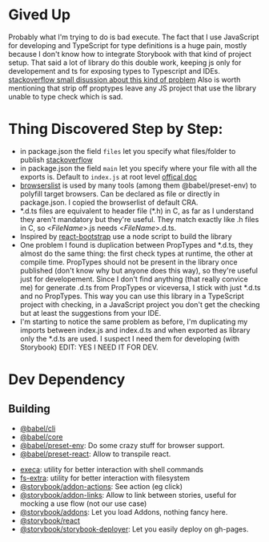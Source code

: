 <!-- Plugins for compatibility with the use of `import()`
https://babeljs.io/docs/en/next/babel-plugin-syntax-dynamic-import.html

Plugins for performance
https://babeljs.io/docs/en/next/babel-plugin-transform-runtime.html

Plugins for writing 
`export default "someModule"`
https://www.npmjs.com/package/babel-plugin-add-module-exports

Plugins for removing propTypes as it benefits bandwidth
https://www.npmjs.com/package/babel-plugin-transform-react-remove-prop-types -->
# Gived Up
Probably what I'm trying to do is bad execute.
The fact that I use JavaScript for developing and TypeScript for type definitions is a huge pain, mostly because I don't know how to integrate Storybook with that kind of project setup. That said a lot of library do this double work, keeping js only for developement and ts for exposing types to Typescript and IDEs.
[stackoverflow small disussion about this kind of problem](https://stackoverflow.com/questions/50463048/react-with-typescript-should-the-use-of-typescript-replace-proptypes-definition)
Also is worth mentioning that strip off proptypes leave any JS project that use the library unable to type check which is sad.


# Thing Discovered Step by Step:
- in package.json the field `files` let you specify what files/folder to publish [stackoverflow](https://stackoverflow.com/questions/40795836/how-do-you-use-the-files-and-directories-properties-in-package-json)
- in package.json the field `main` let you specify where your file with all the exports is. Default to `index.js` at root level [offical doc](https://docs.npmjs.com/files/package.json#main)
- [browserslist](https://github.com/browserslist/browserslist) is used by many tools (among them @babel/preset-env) to polyfill target browsers. Can be declared as file or directly in package.json. I copied the browserlist of default CRA.
- *.d.ts files are equivalent to header file (\*.h) in C, as far as I understand they aren't mandatory but they're useful. They match exactly like .h files in C, so <_FileName_>.js needs <_FileName_>.d.ts.
- Inspired by [react-bootstrap](https://github.com/react-bootstrap/react-bootstrap/tree/master/tools) use a node script to build the library
- One problem I found is duplication between PropTypes and \*.d.ts, they almost do the same thing: the first check types at runtime, the other at compile time. PropTypes should not be present in the library once published (don't know why but anyone does this way), so they're useful just for developement. Since I don't find anything (that really convice me) for generate .d.ts from PropTypes or viceversa, I stick with just \*.d.ts and no PropTypes. This way you can use this library in a TypeScript project with checking, in a JavaScript project you don't get the checking but at least the suggestions from your IDE.
- I'm starting to notice the same problem as before, I'm duplicating my imports between index.js and index.d.ts and when exported as library only the \*.d.ts are used. I suspect I need them for developing (with Storybook) EDIT: YES I NEED IT FOR DEV.
# Dev Dependency

## Building
- [@babel/cli](https://babeljs.io/docs/en/babel-cli)
- [@babel/core](https://babeljs.io/docs/en/next/babel-core.html)
- [@babel/preset-env](https://babeljs.io/docs/en/babel-preset-env): Do some crazy stuff for browser support.
- [@babel/preset-react](https://www.npmjs.com/package/@babel/preset-react): Allow to transpile react.
<!-- - [@babel/plugin-proposal-export-namespace-from](https://www.npmjs.com/package/@babel/plugin-proposal-export-namespace-from): Let you write `export * as someIdentifier from "someModule";`
- [@babel/plugin-proposal-export-default-from](https://www.npmjs.com/package/@babel/plugin-proposal-export-default-from): Let you write `export someIdentifier from "someModule";`
`export someIdentifier, { namedIdentifier } from "someModule";` -->
<!-- 
- [@react-bootstrap/babel-preset](https://www.npmjs.com/package/@react-bootstrap/babel-preset): a preset configuration of babel. Go into this project node_modules/@react-bootstrap/babel-preset/index.js to see what babel plugin it use -->
<!-- - [cherry-pick](https://www.npmjs.com/package/cherry-pick): build tool for generate proxy directories with package.json -->
- [execa](https://www.npmjs.com/package/execa): utility for better interaction with shell commands
- [fs-extra](https://www.npmjs.com/package/fs-extra): utility for better interaction with filesystem
- [@storybook/addon-actions](https://www.npmjs.com/package/@storybook/addon-actions): See action (eg click)
- [@storybook/addon-links](https://www.npmjs.com/package/@storybook/addon-links): Allow to link between stories, useful for mocking a use flow (not our use case)
- [@storybook/addons](https://www.npmjs.com/package/@storybook/addons): Let you load Addons, nothing fancy here.
- [@storybook/react](https://www.npmjs.com/package/@storybook/react)
- [@storybook/storybook-deployer](https://www.npmjs.com/package/@storybook/storybook-deployer): Let you easily deploy on gh-pages.
<!-- - [webpack](https://webpack.js.org/): to bundle minified version of the library, browser distributable -->